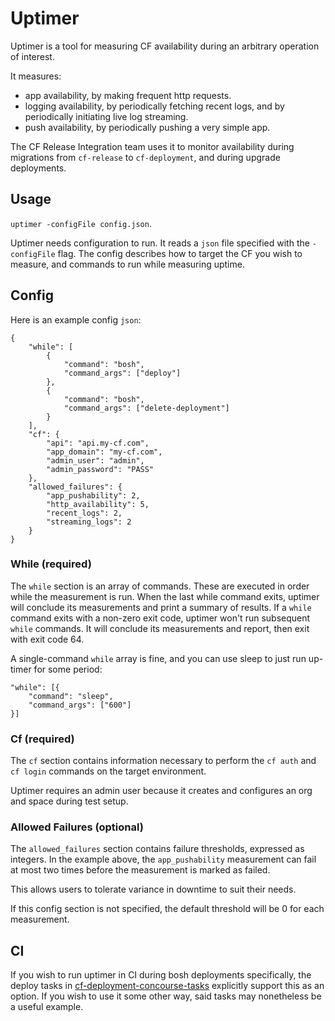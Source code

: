 # Uptimer
Uptimer is a tool for measuring CF availability
during an arbitrary operation of interest.

It measures:
- app availability,
  by making frequent http requests.
- logging availability,
  by periodically fetching recent logs,
  and by periodically initiating live log streaming.
- push availability,
  by periodically pushing a very simple app.

The CF Release Integration team uses it
to monitor availability during migrations
from `cf-release` to `cf-deployment`,
and during upgrade deployments.

## Usage
`uptimer -configFile config.json`.

Uptimer needs configuration to run.
It reads a `json` file
specified with the `-configFile` flag.
The config describes how to target the CF you wish to measure,
and commands to run while measuring uptime.

## Config
Here is an example config `json`:
```
{
    "while": [
        {
            "command": "bosh",
            "command_args": ["deploy"]
        },
        {
            "command": "bosh",
            "command_args": ["delete-deployment"]
        }
    ],
    "cf": {
        "api": "api.my-cf.com",
        "app_domain": "my-cf.com",
        "admin_user": "admin",
        "admin_password": "PASS"
    },
    "allowed_failures": {
        "app_pushability": 2,
        "http_availability": 5,
        "recent_logs": 2,
        "streaming_logs": 2
    }
}
```
### While (required)
The `while` section is an array of commands.
These are executed in order while the measurement is run.
When the last while command exits,
uptimer will conclude its measurements
and print a summary of results.
If a `while` command exits with a non-zero exit code,
uptimer won't run subsequent `while` commands.
It will conclude its measurements and report,
then exit with exit code 64.

A single-command `while` array is fine,
and you can use sleep
to just run up-timer for some period:
```
"while": [{
    "command": "sleep",
    "command_args": ["600"]
}]
```

### Cf (required)
The `cf` section contains information necessary
to perform the `cf auth` and `cf login` commands
on the target environment.

Uptimer requires an admin user
because it creates and configures an org and space
during test setup.

### Allowed Failures (optional)
The `allowed_failures` section contains failure thresholds,
expressed as integers.
In the example above, the `app_pushability` measurement
can fail at most two times before
the measurement is marked as failed.

This allows users to tolerate variance in downtime
to suit their needs.

If this config section is not specified,
the default threshold will be 0
for each measurement.

## CI
If you wish to run uptimer in CI
during bosh deployments specifically,
the deploy tasks in [cf-deployment-concourse-tasks](https://github.com/cloudfoundry/cf-deployment-concourse-tasks)
explicitly support this as an option.
If you wish to use it some other way,
said tasks may nonetheless be a useful example.
